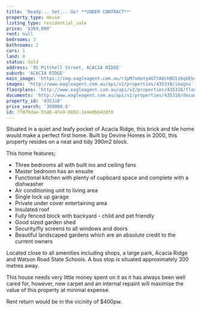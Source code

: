 ```yaml
---
title: 'Ready... Set... Go! **UNDER CONTRACT**'
property_type: House
listing_type: residential_sale
price: '$369,000'
rent: null
bedrooms: 3
bathrooms: 2
cars: 1
land: 0
status: Sold
address: '91 Mitchell Street, ACACIA RIDGE'
suburb: 'ACACIA RIDGE'
main_image: 'https://img.eagleagent.com.au/r1pM7odotymGTtA0chBGtzbqhEk=/1280x854/smart/https://s3-us-west-2.amazonaws.com/eagleagent-orig/images/6823163/118294267-image-M.jpg'
images: 'http://www.eagleagent.com.au/api/v2/properties/435318/images'
floorplans: 'http://www.eagleagent.com.au/api/v2/properties/435318/floorplans'
documents: 'http://www.eagleagent.com.au/api/v2/properties/435318/documents'
property_id: '435318'
price_search: '369000.0'
id: 7f079dae-5546-4fe9-b892-1e4e0bb42df0
---
```

Situated in a quiet and leafy pocket of Acacia Ridge, this brick and tile home would make a perfect first home. Built by Devine Homes in 2000, this property resides on a neat and tidy 390m2 block.

This home features;
*  Three bedrooms all with built ins and ceiling fans
*  Master bedroom has an ensuite
*  Functional kitchen with plenty of cupboard space and complete with a dishwasher
*  Air conditioning unit to living area
*  Single lock up garage
*  Private under cover entertaining area
*  Insulated roof
*  Fully fenced block with backyard - child and pet friendly
*  Good sized garden shed
*  Security/fly screens to all windows and doors
*  Beautiful landscaped gardens which are an absolute credit to the current owners

Located close to all amenities including shops, a large park, Acacia Ridge and Watson Road State Schools. A bus stop is situated approximately 300 metres away.

This house needs very little money spent on it as it has always been well cared for, however, new carpet and an internal repaint will maximise the value of this property at minimal expense.

Rent return would be in the vicinity of $400pw.